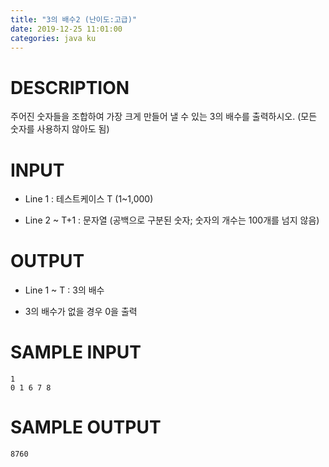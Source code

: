 ```yaml
---
title: "3의 배수2 (난이도:고급)"
date: 2019-12-25 11:01:00
categories: java ku
---
```


# DESCRIPTION
주어진 숫자들을 조합하여 가장 크게 만들어 낼 수 있는 3의 배수를 출력하시오. (모든 숫자를 사용하지 않아도 됨)

 

# INPUT
* Line 1 : 테스트케이스 T (1~1,000)

* Line 2 ~ T+1 : 문자열 (공백으로 구분된 숫자; 숫자의 개수는 100개를 넘지 않음)

# OUTPUT
* Line 1 ~ T : 3의 배수

 - 3의 배수가 없을 경우 0을 출력

# SAMPLE INPUT
```
1
0 1 6 7 8
```

# SAMPLE OUTPUT
```
8760
```

<script src="https://gist.github.com/DetegiCE/a5626c5d2d6338bef3bc5909d09f5de0.js"></script>

